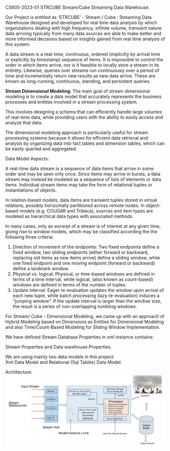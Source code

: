 CS605-2023-01 STRCUBE Stream/Cube Streaming Data Warehouse.

Our Project is entitled as ‘STRCUBE’ - Stream / Cube : Streaming Data Warehouse designed and developed for real time data analysis by which organizations dealing with high frequency, infinite volume, transient nature data arriving typically from many data sources are able to make better and more informed decisions based on insights gained from real time analysis of this system.

A data stream is a real-time, continuous, ordered (implicitly by arrival time or explicitly by timestamp) sequence of items. It is impossible to control the order in which items arrive, nor is it feasible to locally store a stream in its entirety. Likewise, queries over streams run continuously over a period of time and incrementally return new results as new data arrive. These are known as long-running, continuous, standing, and persistent queries.

<strong>Stream Dimensional Modeling</strong>: The main goal of stream dimensional modeling is to create a data model that accurately represents the business processes and entities involved in a stream processing system.

This involves designing a schema that can efficiently handle large volumes of real-time data, while providing users with the ability to easily access and analyze that data.

The dimensional modeling approach is particularly useful for stream processing systems because it allows for efficient data retrieval and analysis by organizing data into fact tables and dimension tables, which can be easily queried and aggregated. 

Data Model Aspects:

A real-time data stream is a sequence of data items that arrive in some order and may be seen only once. Since items may arrive in bursts, a data stream may instead be modeled as a sequence of lists of elements or data items. Individual stream items may take the form of relational tuples or instantiations of objects.

In relation-based models, data items are transient tuples stored in virtual relations, possibly horizontally partitioned across remote nodes. In object-based models (e.g. COUGAR and Tribeca), sources and item types are modeled as hierarchical data types with associated methods.

In many cases, only an excerpt of a stream is of interest at any given time, giving rise to window models, which may be classified according the the following three criteria:

1. Direction of movement of the endpoints: Two fixed endpoints define a fixed window, two sliding endpoints (either forward or backward, replacing old items as new items arrive) define a sliding window, while one fixed endpoint and one moving endpoint (forward or backward) define a landmark window.
2. Physical vs. logical: Physical, or time-based windows are defined in terms of a time interval, while logical, (also known as count-based) windows are defined in terms of the number of tuples.
3. Update interval: Eager re-evaluation updates the window upon arrival of each new tuple, while batch processing (lazy re-evaluation) induces a “jumping window”. If the update interval is larger than the window size, the result is a series of non-overlapping tumbling windows.

For Stream/ Cube - Dimensional Modeling, we came up with an approach of Hybrid Modeling based on Dimensions as Entities for Dimensional Modeling and also Time/Count-Based Modeling for Sliding Window Implementation.

We have defined Stream Database Properties in xml instance contains:

Stream Properties and
Data warehouse Properties.

We are using mainly two data models in this project:<br/>
Xml Data Model and
Relational (Sql Tables) Data Model.

Architecture:<br/>
<img src="./Images/Architecture.jpeg">
